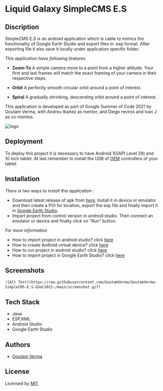 
# Liquid Galaxy SimpleCMS E.S

## Discription

SimpleCMS E.S is an android application which is cable to mimics the functionality of Google Earth Studio and export files in .esp format. After exporting file it also save it locally under application specific folder.  

*This application have following features*

* **Zoom-To**  A simple camera move to a point from a higher altitude. Your first and last frames will match the exact framing of your camera in their respective steps.

* **Orbit** A perfectly smooth circular orbit around a point of interest.

* **Spiral** A gradually shrinking, descending orbit around a point of interest.

This application is developed as part of Google Summer of Code 2021 by Goutam Verma, with Andreu Ibañez as mentor, and Diego reviros and Ivan J as co-mentos.


![logo](https://4.bp.blogspot.com/-n-vRn12_mEk/XLr2zIDgUnI/AAAAAAAHBTI/69TPLvy-nsg9OPNC15bZB3-WzSX8m0PrwCLcBGAs/s1600/LOGO_LIQUID_GALAXY-sq300x300-pngtranspOK.png)

## Deployment

To deploy this project it is necessary to have Android 10(API Level 29) and 10 inch tablet
.At last remember to install the USB of [OEM](https://developer.android.com/studio/run/oem-usb) controllers of your tablet

## Installation
*There is two ways to install this application :*

* Download latest release of apk from [here](). Install it in device or emulator and then create a POI for location, export the esp file and finally import it in [Google Earth Studio](https://earth.google.com/studio/).
* Import project from control version in android studio. Then connect an emulator or device and finally click on "Run" button.

*For more information*

* How to import project in android studio? click [here](https://developer.android.com/studio/intro/migrate)
* How to create Android virtual device? click [here](https://developer.android.com/studio/run/managing-avds)
* How to run project in android studio? click [here](https://developer.android.com/studio/run)
* How to import project in Google Earth Studio? click [here](https://earth.google.com/studio/docs/the-basics/project-management/)
## Screenshots
    ![Alt Text](https://raw.githubusercontent.com/GoutamVerma/GoutamVerma-SimpleCMS-E.S-GSoC2021-/main/screenshot.gif)
## Tech Stack

* Java
* ESP,KML   
* Android Studio
* Google Earth Studio

## Authors

* [Goutam Verma](https://github.com/GoutamVerma)

## License

Licensed by [MIT](https://raw.githubusercontent.com/GoutamVerma/GoutamVerma-SimpleCMS-E.S-GSoC2021-/main/MIT%20License)

  
